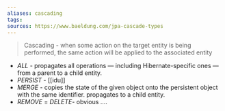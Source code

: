 ```yaml
---
aliases: cascading
tags: 
sources: https://www.baeldung.com/jpa-cascade-types
---
```

> Cascading - when some action on the target entity is being performed, the same action will be applied to the associated entity

- _ALL_ - propagates all operations — including Hibernate-specific ones — from a parent to a child entity.
- *PERSIST* - [[idu]]
- _MERGE_ - copies the state of the given object onto the persistent object with the same identifier. propagates to a child entity.
- *REMOVE* = *DELETE*- obvious
....
